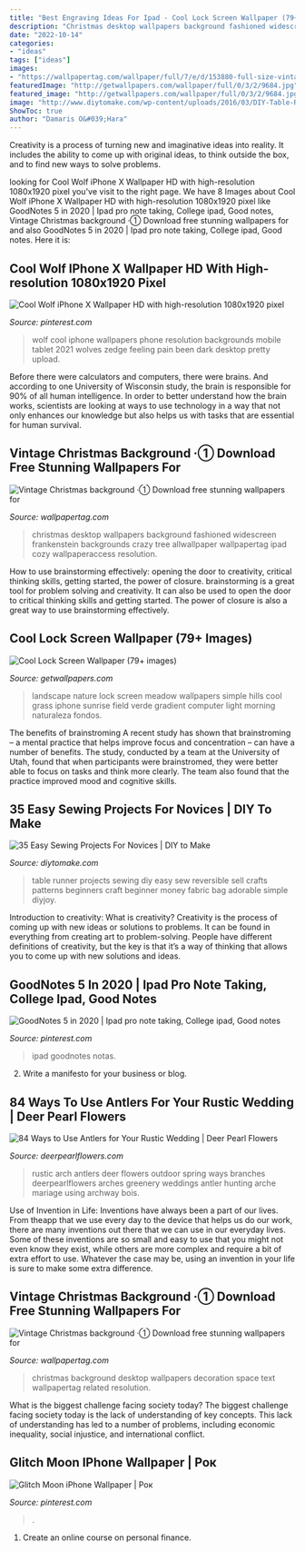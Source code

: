 ```yaml
---
title: "Best Engraving Ideas For Ipad - Cool Lock Screen Wallpaper (79+ Images)"
description: "Christmas desktop wallpapers background fashioned widescreen frankenstein backgrounds crazy tree allwallpaper wallpapertag ipad cozy wallpaperaccess resolution"
date: "2022-10-14"
categories:
- "ideas"
tags: ["ideas"]
images:
- "https://wallpapertag.com/wallpaper/full/7/e/d/153880-full-size-vintage-christmas-background-2560x1920.jpg"
featuredImage: "http://getwallpapers.com/wallpaper/full/0/3/2/9684.jpg"
featured_image: "http://getwallpapers.com/wallpaper/full/0/3/2/9684.jpg"
image: "http://www.diytomake.com/wp-content/uploads/2016/03/DIY-Table-Runner.jpg"
ShowToc: true
author: "Damaris O&#039;Hara"
---
```



Creativity is a process of turning new and imaginative ideas into reality. It includes the ability to come up with original ideas, to think outside the box, and to find new ways to solve problems.

	

		
looking for Cool Wolf iPhone X Wallpaper HD with high-resolution 1080x1920 pixel you've visit to the right page. We have 8 Images about Cool Wolf iPhone X Wallpaper HD with high-resolution 1080x1920 pixel like ‎GoodNotes 5 in 2020 | Ipad pro note taking, College ipad, Good notes, Vintage Christmas background ·① Download free stunning wallpapers for and also ‎GoodNotes 5 in 2020 | Ipad pro note taking, College ipad, Good notes. Here it is:
		
    
## Cool Wolf IPhone X Wallpaper HD With High-resolution 1080x1920 Pixel

<img loading=lazy src="https://i.pinimg.com/736x/c0/aa/92/c0aa922cb1bdb26f04521fffff653193.jpg" onerror="this.onerror=null;this.src='https://tse3.mm.bing.net/th?id=OIP.VrQih7OVeDjHJFxlx8-zswHaNK&amp;pid=15.1';" alt="Cool Wolf iPhone X Wallpaper HD with high-resolution 1080x1920 pixel">

_Source: pinterest.com_

>wolf cool iphone wallpapers phone resolution backgrounds mobile tablet 2021 wolves zedge feeling pain been dark desktop pretty upload. 

	

Before there were calculators and computers, there were brains. And according to one University of Wisconsin study, the brain is responsible for 90% of all human intelligence. In order to better understand how the brain works, scientists are looking at ways to use technology in a way that not only enhances our knowledge but also helps us with tasks that are essential for human survival.

    
## Vintage Christmas Background ·① Download Free Stunning Wallpapers For

<img loading=lazy src="https://wallpapertag.com/wallpaper/full/3/1/7/153873-download-vintage-christmas-background-1920x1080-retina.jpg" onerror="this.onerror=null;this.src='https://tse2.mm.bing.net/th?id=OIP.r4hvQgSdfC1xPXxrG1OqLwHaEK&amp;pid=15.1';" alt="Vintage Christmas background ·① Download free stunning wallpapers for">

_Source: wallpapertag.com_

>christmas desktop wallpapers background fashioned widescreen frankenstein backgrounds crazy tree allwallpaper wallpapertag ipad cozy wallpaperaccess resolution. 

	

How to use brainstorming effectively: opening the door to creativity, critical thinking skills, getting started, the power of closure.
brainstorming is a great tool for problem solving and creativity. It can also be used to open the door to critical thinking skills and getting started. The power of closure is also a great way to use brainstorming effectively.

    
## Cool Lock Screen Wallpaper (79+ Images)

<img loading=lazy src="http://getwallpapers.com/wallpaper/full/0/3/2/9684.jpg" onerror="this.onerror=null;this.src='https://tse3.mm.bing.net/th?id=OIP.DOtz3t2BpnPc_aCDTV1FCgHaNK&amp;pid=15.1';" alt="Cool Lock Screen Wallpaper (79+ images)">

_Source: getwallpapers.com_

>landscape nature lock screen meadow wallpapers simple hills cool grass iphone sunrise field verde gradient computer light morning naturaleza fondos. 

	

The benefits of brainstroming
A recent study has shown that brainstroming – a mental practice that helps improve focus and concentration – can have a number of benefits. The study, conducted by a team at the University of Utah, found that when participants were brainstromed, they were better able to focus on tasks and think more clearly. The team also found that the practice improved mood and cognitive skills.

    
## 35 Easy Sewing Projects For Novices | DIY To Make

<img loading=lazy src="http://www.diytomake.com/wp-content/uploads/2016/03/DIY-Table-Runner.jpg" onerror="this.onerror=null;this.src='https://tse4.mm.bing.net/th?id=OIP.NamNfHMM42bXDV9xhXmDNgHaJ3&amp;pid=15.1';" alt="35 Easy Sewing Projects For Novices | DIY to Make">

_Source: diytomake.com_

>table runner projects sewing diy easy sew reversible sell crafts patterns beginners craft beginner money fabric bag adorable simple diyjoy. 

	

Introduction to creativity: What is creativity?
Creativity is the process of coming up with new ideas or solutions to problems. It can be found in everything from creating art to problem-solving. People have different definitions of creativity, but the key is that it’s a way of thinking that allows you to come up with new solutions and ideas.

    
## ‎GoodNotes 5 In 2020 | Ipad Pro Note Taking, College Ipad, Good Notes

<img loading=lazy src="https://i.pinimg.com/736x/6d/db/d1/6ddbd15ff595910c647ec15bc1fc99a5.jpg" onerror="this.onerror=null;this.src='https://tse3.mm.bing.net/th?id=OIP.UmdR5mV0HipVWXLaIMSNEAHaHa&amp;pid=15.1';" alt="‎GoodNotes 5 in 2020 | Ipad pro note taking, College ipad, Good notes">

_Source: pinterest.com_

>ipad goodnotes notas. 

	

2. Write a manifesto for your business or blog.

    
## 84 Ways To Use Antlers For Your Rustic Wedding | Deer Pearl Flowers

<img loading=lazy src="https://www.deerpearlflowers.com/wp-content/uploads/2015/04/rustic-wedding-ideas-anlter-outdoor-wedding-arch.jpg" onerror="this.onerror=null;this.src='https://tse4.mm.bing.net/th?id=OIP.ofsi1hiQAVNK5oQTMJq6zQHaLd&amp;pid=15.1';" alt="84 Ways to Use Antlers for Your Rustic Wedding | Deer Pearl Flowers">

_Source: deerpearlflowers.com_

>rustic arch antlers deer flowers outdoor spring ways branches deerpearlflowers arches greenery weddings antler hunting arche mariage using archway bois. 

	

Use of Invention in Life:
Inventions have always been a part of our lives. From theapp that we use every day to the device that helps us do our work, there are many inventions out there that we can use in our everyday lives. Some of these inventions are so small and easy to use that you might not even know they exist, while others are more complex and require a bit of extra effort to use. Whatever the case may be, using an invention in your life is sure to make some extra difference.

    
## Vintage Christmas Background ·① Download Free Stunning Wallpapers For

<img loading=lazy src="https://wallpapertag.com/wallpaper/full/7/e/d/153880-full-size-vintage-christmas-background-2560x1920.jpg" onerror="this.onerror=null;this.src='https://tse2.mm.bing.net/th?id=OIP.VU8O7jTHtuj0qktW5xeMMQHaFj&amp;pid=15.1';" alt="Vintage Christmas background ·① Download free stunning wallpapers for">

_Source: wallpapertag.com_

>christmas background desktop wallpapers decoration space text wallpapertag related resolution. 

	

What is the biggest challenge facing society today?
The biggest challenge facing society today is the lack of understanding of key concepts. This lack of understanding has led to a number of problems, including economic inequality, social injustice, and international conflict.

    
## Glitch Moon IPhone Wallpaper | Рок

<img loading=lazy src="https://i.pinimg.com/736x/b0/a0/fb/b0a0fbd7d333ba44a3ea84c2f535d72d.jpg" onerror="this.onerror=null;this.src='https://tse3.mm.bing.net/th?id=OIP.Can44cAJ0wsmDISbYdFN-gHaNK&amp;pid=15.1';" alt="Glitch Moon iPhone Wallpaper | Рок">

_Source: pinterest.com_

>. 

	

1. Create an online course on personal finance.

